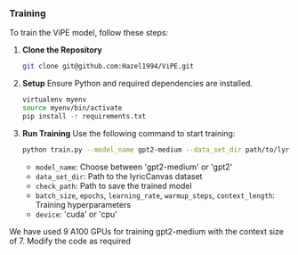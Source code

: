 ### Training
To train the ViPE model, follow these steps:

1. **Clone the Repository**
   ```bash
   git clone git@github.com:Hazel1994/ViPE.git
   ```
2. **Setup**
   Ensure Python and required dependencies are installed.
   ```bash
   virtualenv myenv
   source myenv/bin/activate
   pip install -r requirements.txt
   ```

3. **Run Training**
   Use the following command to start training:
   ```bash
   python train.py --model_name gpt2-medium --data_set_dir path/to/lyric_canvas.csv --check_path /save/vipe/here/ --batch_size 32 --epochs 5 --context_length 7 
   ```
   
   - `model_name`: Choose between 'gpt2-medium' or 'gpt2'
   - `data_set_dir`: Path to the lyricCanvas dataset
   - `check_path`: Path to save the trained model
   - `batch_size`, `epochs`, `learning_rate`, `warmup_steps`, `context_length`: Training hyperparameters
   - `device`: 'cuda' or 'cpu'

We have used 9 A100 GPUs for training gpt2-medium with the context size of 7. Modify the code as required